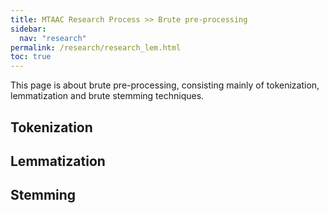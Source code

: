 ```yaml
---
title: MTAAC Research Process >> Brute pre-processing
sidebar:
  nav: "research"
permalink: /research/research_lem.html
toc: true
---
```


This page is about brute pre-processing, consisting mainly of tokenization, lemmatization and brute stemming techniques.

## Tokenization

## Lemmatization

## Stemming
